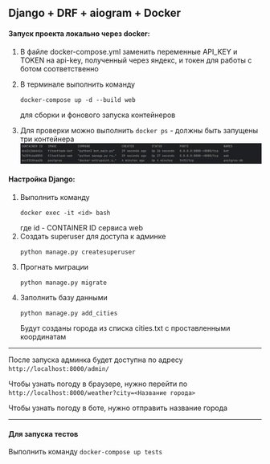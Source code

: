 ## Django + DRF + aiogram + Docker 

#### Запуск проекта локально через docker:
1. В файле docker-compose.yml заменить переменные API_KEY и TOKEN 
на api-key, полученный через яндекс, и токен для работы с ботом 
соответственно

2. В терминале выполнить команду
    ```
    docker-compose up -d --build web
    ```
    для сборки и фонового запуска контейнеров

3. Для проверки можно выполнить ```docker ps``` - должны быть запущены
 три контейнера
![img.png](img.png)

#### Настройка Django:
1. Выполнить команду
    ```
    docker exec -it <id> bash
    ```
    где id - CONTAINER ID сервиса web
2. Создать superuser для доступа к админке
    ```
    python manage.py createsuperuser
    ```
3. Прогнать миграции
    ```
    python manage.py migrate
    ```
4. Заполнить базу данными
    ```
    python manage.py add_cities
    ```
    Будут созданы города из списка cities.txt с проставленными координатам

---

После запуска админка будет доступна по адресу `http://localhost:8000/admin/`

Чтобы узнать погоду в браузере, нужно перейти 
по `http://localhost:8000/weather?city=<Название города>`

Чтобы узнать погоду в боте, нужно отправить название города

---

#### Для запуска тестов

Выполнить команду
    ```
    docker-compose up tests
    ```